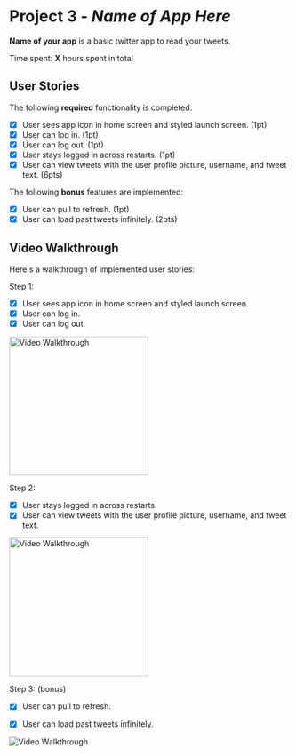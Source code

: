 # Project 3 - *Name of App Here*

**Name of your app** is a basic twitter app to read your tweets.

Time spent: **X** hours spent in total

## User Stories

The following **required** functionality is completed:

- [x] User sees app icon in home screen and styled launch screen. (1pt)
- [x] User can log in. (1pt)
- [x] User can log out. (1pt)
- [x] User stays logged in across restarts. (1pt)
- [x] User can view tweets with the user profile picture, username, and tweet text. (6pts)

The following **bonus** features are implemented:

- [x] User can pull to refresh. (1pt)
- [x] User can load past tweets infinitely. (2pts)

## Video Walkthrough

Here's a walkthrough of implemented user stories:

Step 1:
- [x] User sees app icon in home screen and styled launch screen.
- [x] User can log in.
- [x] User can log out.

<img src='https://github.com/xulinxi/Twitter-iOS-App/blob/c7d4603923972efc3541c845bcc84026dd6fe793/Twitter-iOS-Step1.gif' width='250' alt='Video Walkthrough' />


Step 2:
- [x] User stays logged in across restarts.
- [x] User can view tweets with the user profile picture, username, and tweet text.

<img src='https://github.com/xulinxi/Twitter-iOS-App/blob/a307bd8c75a7c9e244a1be199714446ce8e732e0/Twitter-iOS-Step2.gif' width='250' alt='Video Walkthrough' />

Step 3: (bonus)
- [x] User can pull to refresh. 
- [x] User can load past tweets infinitely. 


<img src='http://i.imgur.com/link/to/your/gif/file.gif' title='Video Walkthrough' width='' alt='Video Walkthrough' />


